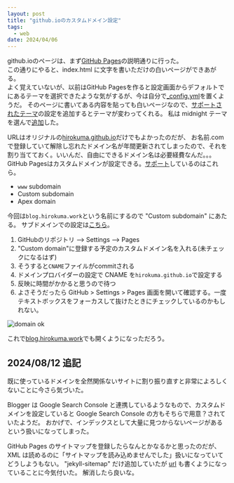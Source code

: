 ```yaml
---
layout: post
title: "github.ioのカスタムドメイン設定"
tags:
  - web
date: 2024/04/06
---
```


github.ioのページは、まず[GitHub Pages](https://pages.github.com/)の説明通りに行った。  
この通りにやると、index.html に文字を書いただけの白いページができあがる。  
よく覚えていないが、以前はGitHub Pagesを作ると設定画面からデフォルトでにあるテーマを選択できたような気がするが、今は自分で[_config.yml](https://docs.github.com/en/pages/setting-up-a-github-pages-site-with-jekyll/about-github-pages-and-jekyll)を置くようだ。
そのページに書いてある内容を貼っても白いページなので、[サポートされたテーマ](https://pages.github.com/themes/)の設定を追加するとテーマが変わってくれる。
私は midnight テーマを選んで[追加](https://github.com/hirokuma/hirokuma.github.io/blob/afba836e9d8152a4d1ac2f01952ed47b3ad1c0ed/_config.yml#L11-L13)した。

URLはオリジナルの[hirokuma.github.io](https://hirokuma.github.io)だけでもよかったのだが、
お名前.comで登録していて解除し忘れたドメイン名が年間更新されてしまったので、それを割り当てておく。いいんだ、自由にできるドメイン名は必要経費なんだ。。。  
GitHub Pagesはカスタムドメインが設定できる。[サポート](https://docs.github.com/en/pages/configuring-a-custom-domain-for-your-github-pages-site/about-custom-domains-and-github-pages#supported-custom-domains)しているのはこれら。

* `www` subdomain
* Custom subdomain
* Apex domain

今回は`blog.hirokuma.work`という名前にするので "Custom subdomain" にあたる。
サブドメインでの設定は[こちら](https://docs.github.com/en/pages/configuring-a-custom-domain-for-your-github-pages-site/managing-a-custom-domain-for-your-github-pages-site#configuring-a-subdomain)。

1. GitHubのリポジトリ --> Settings --> Pages
2. "Custom domain"に登録する予定のカスタムドメイン名を入れる(未チェックになるはず)
3. そうすると`CNAME`ファイルがcommitされる
4. ドメインプロバイダーの設定で CNAME を`hirokuma.github.io`で設定する
5. 反映に時間がかかると思うので待つ
6. よさそうだったら GitHub > Settings > Pages 画面を開いて確認する。一度テキストボックスをフォーカスして抜けたときにチェックしているのかもしれない。

![domain ok](20240406-1.png)

これで[blog.hirokuma.work](https://blog.hirokuma.work/)でも開くようになっただろう。

## 2024/08/12 追記

既に使っているドメインを全然関係ないサイトに割り振り直すと非常によろしくないことに今さら気づいた。

Blogger は Google Search Console と連携しているようなもので、カスタムドメインを設定していると Google Search Console の方もそちらで用意？されていたようだ。
おかげで、インデックスとして大量に見つからないページがあるという扱いになってしまった。

GitHub Pages のサイトマップを登録したらなんとかなるかと思ったのだが、XML は読めるのに「サイトマップを読み込めませんでした」扱いになっていてどうしようもない。
"jekyll-sitemap" だけ追加していたが [url](https://github.com/jekyll/jekyll-sitemap?tab=readme-ov-file#usage) も書くようになっていることに今気付いた。
解消したら良いな。
